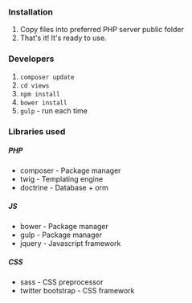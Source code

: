 ### Installation
1. Copy files into preferred PHP server public folder
2. That's it! It's ready to use.
### Developers
1. `composer update`
2. `cd views`
3. `npm install`
4. `bower install`
5. `gulp` - run each time
### Libraries used
##### PHP
+ composer - Package manager
+ twig - Templating engine
+ doctrine - Database + orm
##### JS
+ bower - Package manager
+ gulp - Package manager
+ jquery - Javascript framework
##### CSS
+ sass - CSS preprocessor
+ twitter bootstrap - CSS framework